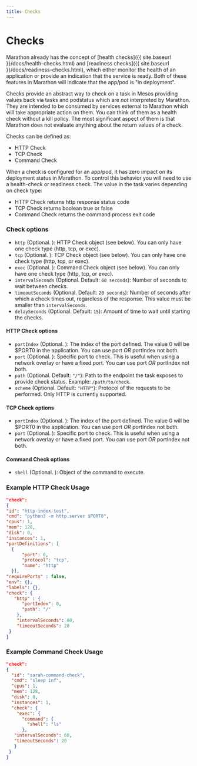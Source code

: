 ```yaml
---
title: Checks
---
```


# Checks

Marathon already has the concept of [health checks]({{ site.baseurl }}/docs/health-checks.html) and [readiness checks]({{ site.baseurl }}/docs/readiness-checks.html), which either monitor the health of an application or provide an indication that the service is ready.  Both of these features in Marathon will indicate that the app/pod is "in deployment".

Checks provide an abstract way to check on a task in Mesos providing values back via tasks and podstatus which are *not* interpreted by Marathon.   They are intended to be consumed by services external to Marathon which will take appropriate action on them.   You can think of them as a health check without a kill policy.  The most significant aspect of them is that Marathon does not evaluate anything about the return values of a check.

Checks can be defined as:

* HTTP Check
* TCP Check
* Command Check

When a check is configured for an app/pod, it has zero impact on its deployment status in Marathon.  To control this behavior you will need to use a health-check or readiness check.  The value in the task varies depending on check type:

* HTTP Check returns http response status code
* TCP Check returns boolean true or false
* Command Check returns the command process exit code


### Check options

- `http` (Optional. ): HTTP Check object (see below).  You can only have one check type (http, tcp, or exec).
- `tcp` (Optional. ): TCP Check object (see below). You can only have one check type (http, tcp, or exec).
- `exec` (Optional. ): Command Check object (see below). You can only have one check type (http, tcp, or exec).
- `intervalSeconds` (Optional. Default: `60 seconds`): Number of seconds to wait between checks.
- `timeoutSeconds` (Optional. Default: `20 seconds`): Number of seconds after which a check times out, regardless of the response. This value must be smaller than `intervalSeconds`.
- `delaySeconds` (Optional. Default: `15`): Amount of time to wait until starting the checks.

#### HTTP Check options

- `portIndex` (Optional. ):  The index of the port defined.  The value 0 will be $PORT0 in the application. You can use port *OR* portIndex not both.
- `port` (Optional. ): Specific port to check.  This is useful when using a network overlay or have a fixed port.  You can use port *OR* portIndex not both.
- `path` (Optional. Default: `"/"`): Path to the endpoint the task exposes to provide check status. Example: `/path/to/check`.
- `scheme` (Optional. Default: `"HTTP"`): Protocol of the requests to be performed. Only HTTP is currently supported.

#### TCP Check options

- `portIndex` (Optional. ):  The index of the port defined.  The value 0 will be $PORT0 in the application. You can use port *OR* portIndex not both.
- `port` (Optional. ): Specific port to check.  This is useful when using a network overlay or have a fixed port.  You can use port *OR* portIndex not both.

#### Command Check options

- `shell` (Optional. ):  Object of the command to execute.

### Example HTTP Check Usage

```json
"check":
{
"id": "http-index-test",
"cmd": "python3 -m http.server $PORT0",
"cpus": 1,
"mem": 128,
"disk": 0,
"instances": 1,
"portDefinitions": [
  {
      "port": 0,
      "protocol": "tcp",
      "name": "http"
  }],
"requirePorts" : false,
"env": {},
"labels": {},
"check": {
   "http" : {
      "portIndex": 0,
      "path": "/"
    },
    "intervalSeconds": 60,
    "timeoutSeconds": 20
 }
}
```

### Example Command Check Usage

```json
"check":
{
  "id": "sarah-command-check",
  "cmd": "sleep inf",
  "cpus": 1,
  "mem": 128,
  "disk": 0,
  "instances": 1,
  "check": {
    "exec": {
      "command": {
        "shell": "ls"
      },
   "intervalSeconds": 60,
   "timeoutSeconds": 20
   }
 }
}
```
